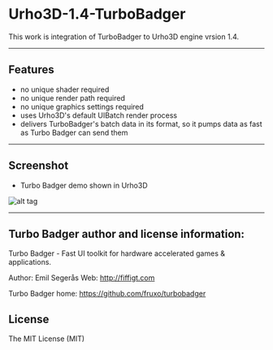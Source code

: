 # Urho3D-1.4-TurboBadger

This work is integration of TurboBadger to Urho3D engine vrsion 1.4.

-----------------------------------------------------------------------------------
Features
-----------------------------------------------------------------------------------
* no unique shader required
* no unique render path required
* no unique graphics settings required
* uses Urho3D's default UIBatch render process
* delivers TurboBadger's batch data in its format, so it pumps data as fast as Turbo Badger can send them

-----------------------------------------------------------------------------------

Screenshot
-----------------------------------------------------------------------------------
* Turbo Badger demo shown in Urho3D

![alt tag](https://github.com/Lumak/Urho3D-1.4-TurboBadger/blob/master/screenshot/turbobadger.jpg)


-----------------------------------------------------------------------------------
Turbo Badger author and license information:
-----------------------------------------------------------------------------------
Turbo Badger - Fast UI toolkit for hardware accelerated games & applications.

Author: Emil Segerås Web: http://fiffigt.com

Turbo Badger home: <https://github.com/fruxo/turbobadger>  

License
-----------------------------------------------------------------------------------
The MIT License (MIT)


